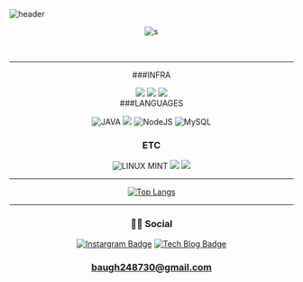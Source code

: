 ![header](https://capsule-render.vercel.app/api?type=waving&color=auto&height=300&section=header&text=BECK%20END%20LIFE%20DEV.&fontSize=50&animation=fadeIn&fontAlignY=38&desc=KIM%20-JS&descAlignY=51&descAlign=70)

<center>

![s](https://c.tenor.com/GfuuLvIZ5-4AAAAC/a-hat-in-time-gaming.gif)

</center>


[comment]: <> (![hyp3rflow's solved.ac stats]&#40;https://github-readme-solvedac.hyp3rflow.vercel.app/api/?handle=baugh2487&#41;)






<br>

---

<center>

###INFRA

![](https://img.shields.io/badge/JENKINS-D24939?style=for-the-badge&logo=JENKINS&logoColor=white)
![](https://img.shields.io/badge/docker-2496ED?style=for-the-badge&logo=DOCKER&logoColor=white)
![](https://img.shields.io/badge/AWS-232F3E?style=for-the-badge&logo=AMAZONAWS&logoColor=white)
<br>
###LANGUAGES

![JAVA](https://img.shields.io/badge/Java-ED8B00?style=for-the-badge&logo=java&logoColor=white)
![](https://img.shields.io/badge/SPRINGBOOT-6DB33F?style=for-the-badge&logo=SPRINGBOOT&logoColor=white)
![NodeJS](https://img.shields.io/badge/Node.js-FFF900?style=for-the-badge&logo=NODE.JS&logoColor=white)
![MySQL](https://img.shields.io/badge/MySQL-4479A1?style=for-the-badge&logo=mysql&logoColor=white)

### ETC
![LINUX MINT](https://img.shields.io/badge/Linux_Mint-87CF3E?style=for-the-badge&logo=linux-mint&logoColor=white)
![](https://img.shields.io/badge/GRADLE-02303A?style=for-the-badge&logo=GRADLE&logoColor=white)
![](https://img.shields.io/badge/HTML5-E34F26?style=for-the-badge&logo=HTML5&logoColor=white)
</center>

---

<center>

[![Top Langs](https://github-readme-stats.vercel.app/api/top-langs/?username=KIM-JS-95&layout=compact)](https://github.com/anuraghazra/github-readme-stats)

</center>

---

<center>

### 👨👩 Social


[![Instargram Badge](https://img.shields.io/badge/Instagram-E4405F?style=for-the-badge&logo=instagram&logoColor=white&link=https://www.instagram.com/k.jasoooon/)](https://www.instagram.com/k.jasoooon/)
[![Tech Blog Badge](https://img.shields.io/badge/-Tech%20Blog-655ced?style=for-the-badge&logo=github&logoColor=white&link=https://kim-js-95.github.io/)](https://kim-js-95.github.io/)

### baugh248730@gmail.com

</center>


<!--
**KIM-JS-95/KIM-JS-95** is a ✨ _special_ ✨ repository because its `README.md` (this file) appears on your GitHub profile.

Here are some ideas to get you started:

- 🔭 I’m currently working on ...
- 🌱 I’m currently learning ...
- 👯 I’m looking to collaborate on ...
- 🤔 I’m looking for help with ...
- 💬 Ask me about ...
- 📫 How to reach me: ...
- 😄 Pronouns: ...
- ⚡ Fun fact: ...

-->
